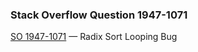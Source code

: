 ### Stack Overflow Question 1947-1071

[SO 1947-1071](https://stackoverflow.com/q/19471071) &mdash;
Radix Sort Looping Bug
